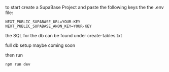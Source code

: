 to start create a SupaBase Project and paste the following keys the the .env file:
```dotenv
NEXT_PUBLIC_SUPABASE_URL=YOUR-KEY
NEXT_PUBLIC_SUPABASE_ANON_KEY=YOUR-KEY
```

the SQL for the db can be found under create-tables.txt

full db setup maybe coming soon

then run
```shell
npm run dev
```

